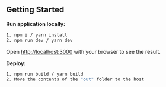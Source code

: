 ## Getting Started

<b>Run application locally:</b>

```bash
1. npm i / yarn install
2. npm run dev / yarn dev
```

Open [http://localhost:3000](http://localhost:3000) with your browser to see the result.

<b>Deploy:</b>

```bash
1. npm run build / yarn build
2. Move the contents of the "out" folder to the host
```
